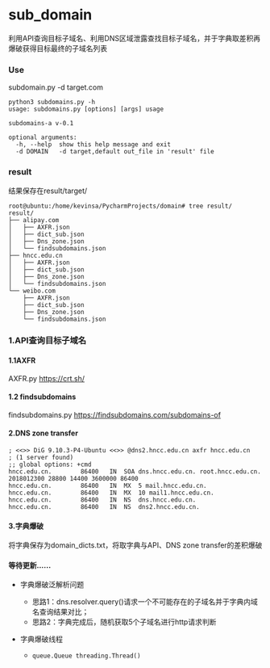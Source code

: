 # sub_domain

利用API查询目标子域名、利用DNS区域泄露查找目标子域名，并于字典取差积再爆破获得目标最终的子域名列表

### Use
subdomain.py -d target.com
```
python3 subdomains.py -h
usage: subdomains.py [options] [args] usage

subdomains-a v-0.1

optional arguments:
  -h, --help  show this help message and exit
  -d DOMAIN   -d target,default out_file in 'result' file
```

### result
结果保存在result/target/
```
root@ubuntu:/home/kevinsa/PycharmProjects/domain# tree result/
result/
├── alipay.com
│   ├── AXFR.json
│   ├── dict_sub.json
│   ├── Dns_zone.json
│   └── findsubdomains.json
├── hncc.edu.cn
│   ├── AXFR.json
│   ├── dict_sub.json
│   ├── Dns_zone.json
│   └── findsubdomains.json
└── weibo.com
    ├── AXFR.json
    ├── dict_sub.json
    ├── Dns_zone.json
    └── findsubdomains.json
```

### 1.API查询目标子域名
#### 1.1AXFR
AXFR.py
https://crt.sh/

#### 1.2 findsubdomains
findsubdomains.py
https://findsubdomains.com/subdomains-of

#### 2.DNS zone transfer
```
; <<>> DiG 9.10.3-P4-Ubuntu <<>> @dns2.hncc.edu.cn axfr hncc.edu.cn
; (1 server found)
;; global options: +cmd
hncc.edu.cn.    	86400	IN	SOA	dns.hncc.edu.cn. root.hncc.edu.cn. 2018012300 28800 14400 3600000 86400
hncc.edu.cn.		86400	IN	MX	5 mail.hncc.edu.cn.
hncc.edu.cn.		86400	IN	MX	10 mail1.hncc.edu.cn.
hncc.edu.cn.		86400	IN	NS	dns.hncc.edu.cn.
hncc.edu.cn.		86400	IN	NS	dns2.hncc.edu.cn.
```
#### 3.字典爆破
将字典保存为domain_dicts.txt，将取字典与API、DNS zone transfer的差积爆破

#### 等待更新......
* 字典爆破泛解析问题
    * 思路1：dns.resolver.query()请求一个不可能存在的子域名并于字典内域名查询结果对比；
    * 思路2：字典完成后，随机获取5个子域名进行http请求判断
    
* 字典爆破线程
    * ```queue.Queue threading.Thread()```


